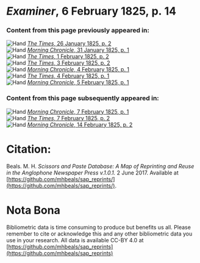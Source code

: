 # *Examiner*, 6 February 1825, p. 14  
  
### Content from this page previously appeared in:  
![Hand](http://scissorsandpaste.net/wp-content/uploads/2017/06/smallhandpointer.png) [*The Times*, 26 January 1825, p. 2](https://mhbeals.github.io/sap_html/The-Times/The-Times-26-January-1825-p-2)  
![Hand](http://scissorsandpaste.net/wp-content/uploads/2017/06/smallhandpointer.png) [*Morning Chronicle*, 31 January 1825, p. 1](https://mhbeals.github.io/sap_html/Morning-Chronicle/Morning-Chronicle-31-January-1825-p-1)  
![Hand](http://scissorsandpaste.net/wp-content/uploads/2017/06/smallhandpointer.png) [*The Times*, 1 February 1825, p. 2](https://mhbeals.github.io/sap_html/The-Times/The-Times-1-February-1825-p-2)  
![Hand](http://scissorsandpaste.net/wp-content/uploads/2017/06/smallhandpointer.png) [*The Times*, 3 February 1825, p. 2](https://mhbeals.github.io/sap_html/The-Times/The-Times-3-February-1825-p-2)  
![Hand](http://scissorsandpaste.net/wp-content/uploads/2017/06/smallhandpointer.png) [*Morning Chronicle*, 4 February 1825, p. 1](https://mhbeals.github.io/sap_html/Morning-Chronicle/Morning-Chronicle-4-February-1825-p-1)  
![Hand](http://scissorsandpaste.net/wp-content/uploads/2017/06/smallhandpointer.png) [*The Times*, 4 February 1825, p. 1](https://mhbeals.github.io/sap_html/The-Times/The-Times-4-February-1825-p-1)  
![Hand](http://scissorsandpaste.net/wp-content/uploads/2017/06/smallhandpointer.png) [*Morning Chronicle*, 5 February 1825, p. 1](https://mhbeals.github.io/sap_html/Morning-Chronicle/Morning-Chronicle-5-February-1825-p-1)  
  
### Content from this page subsequently appeared in:  
![Hand](http://scissorsandpaste.net/wp-content/uploads/2017/06/smallhandpointer.png) [*Morning Chronicle*, 7 February 1825, p. 1](https://mhbeals.github.io/sap_html/Morning-Chronicle/Morning-Chronicle-7-February-1825-p-1)  
![Hand](http://scissorsandpaste.net/wp-content/uploads/2017/06/smallhandpointer.png) [*The Times*, 7 February 1825, p. 2](https://mhbeals.github.io/sap_html/The-Times/The-Times-7-February-1825-p-2)  
![Hand](http://scissorsandpaste.net/wp-content/uploads/2017/06/smallhandpointer.png) [*Morning Chronicle*, 14 February 1825, p. 2](https://mhbeals.github.io/sap_html/Morning-Chronicle/Morning-Chronicle-14-February-1825-p-2)  


# Citation: 

Beals. M. H. *Scissors and Paste Database: A Map of Reprinting and Reuse in the Anglophone Newspaper Press v.1.0.1.* 2 June 2017. Available at [https://github.com/mhbeals/sap_reprints/](https://github.com/mhbeals/sap_reprints/). 

# Nota Bona

Bibliometric data is time consuming to produce but benefits us all. Please remember to cite or acknowledge this and any other bibliometric data you use in your research. All data is available CC-BY 4.0 at [https://github.com/mhbeals/sap_reprints](https://github.com/mhbeals/sap_reprints)